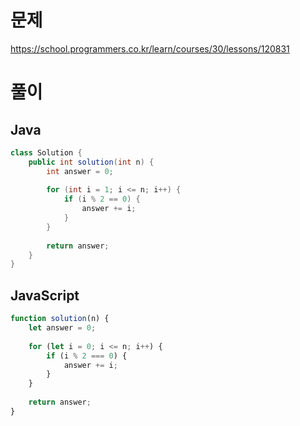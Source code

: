 # 문제
https://school.programmers.co.kr/learn/courses/30/lessons/120831

# 풀이
## Java
```java
class Solution {
    public int solution(int n) {
        int answer = 0;
        
        for (int i = 1; i <= n; i++) {
            if (i % 2 == 0) {
                answer += i;
            }
        }
        
        return answer;
    }
}
```

## JavaScript
```javascript
function solution(n) {
    let answer = 0;
    
    for (let i = 0; i <= n; i++) {
        if (i % 2 === 0) {
            answer += i;
        }
    }
    
    return answer;
}
```
